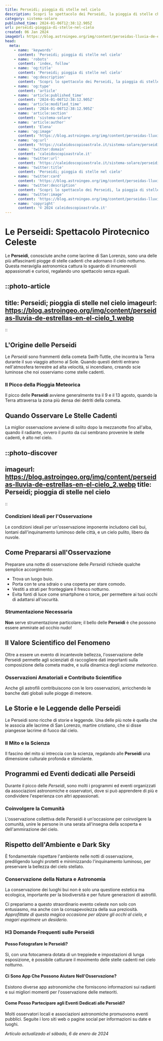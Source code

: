 ```yaml
---
title: Perseidi; pioggia di stelle nel cielo
description: Scopri lo spettacolo dei Perseidi, la pioggia di stelle che illumina il cielo italiano. Un evento astrale unico da non perdere!
category: sistema-solare
published_time: 2024-01-06T12:38:12.905Z
url: perseidi-pioggia-di-stelle-nel-cielo
created: 06 Jan 2024
imageUrl: https://blog.astroingeo.org/img/content/perseidas-lluvia-de-estrellas-en-el-cielo_1.webp
head:
  meta:
    - name: 'keywords'
      content: 'Perseidi; pioggia di stelle nel cielo'
    - name: 'robots'
      content: 'index, follow'
    - name: 'og:title'
      content: 'Perseidi; pioggia di stelle nel cielo'
    - name: 'og:description'
      content: 'Scopri lo spettacolo dei Perseidi, la pioggia di stelle che illumina il cielo italiano. Un evento astrale unico da non perdere!'
    - name: 'og:type'
      content: 'article'
    - name: 'article:published_time'
      content: '2024-01-06T12:38:12.905Z'
    - name: 'article:modified_time'
      content: '2024-01-06T12:38:12.905Z'
    - name: 'article:section'
      content: 'sistema-solare'
    - name: 'article:author'
      content: 'Elena'
    - name: 'og:image'
      content: 'https://blog.astroingeo.org/img/content/perseidas-lluvia-de-estrellas-en-el-cielo_1.webp'
    - name: 'og:url'
      content: 'https://caleidoscopioastrale.it/sistema-solare/perseidi-pioggia-di-stelle-nel-cielo'
    - name: 'twitter:domain'
      content: 'caleidoscopioastrale.it'
    - name: 'twitter:url'
      content: 'https://caleidoscopioastrale.it/sistema-solare/perseidi-pioggia-di-stelle-nel-cielo'
    - name: 'twitter:title'
      content: 'Perseidi; pioggia di stelle nel cielo'
    - name: 'twitter:card'
      content: 'https://blog.astroingeo.org/img/content/perseidas-lluvia-de-estrellas-en-el-cielo_1.webp'
    - name: 'twitter:description'
      content: 'Scopri lo spettacolo dei Perseidi, la pioggia di stelle che illumina il cielo italiano. Un evento astrale unico da non perdere!'
    - name: 'twitter:image'
      content: 'https://blog.astroingeo.org/img/content/perseidas-lluvia-de-estrellas-en-el-cielo_1.webp'
    - name: 'copyright'
      content: '© 2024 caleidoscopioastrale.it'
---
```

# Le Perseidi: Spettacolo Pirotecnico Celeste

Le **Perseidi**, conosciute anche come lacrime di San Lorenzo, sono una delle più affascinanti piogge di stelle cadenti che adornano il cielo notturno. Questa meraviglia astronomica cattura lo sguardo di innumerevoli appassionati e curiosi, regalando uno spettacolo senza eguali.

::photo-article
---
title: Perseidi; pioggia di stelle nel cielo
imageurl: https://blog.astroingeo.org/img/content/perseidas-lluvia-de-estrellas-en-el-cielo_1.webp
---
::

## L'Origine delle Perseidi

Le *Perseidi* sono frammenti della cometa Swift-Tuttle, che incontra la Terra durante il suo viaggio attorno al Sole. Quando questi detriti entrano nell'atmosfera terrestre ad alta velocità, si incendiano, creando scie luminose che noi osserviamo come stelle cadenti.

### Il Picco della Pioggia Meteorica

Il picco delle **Perseidi** avviene generalmente tra il 9 e il 13 agosto, quando la Terra attraversa la zona più densa dei detriti della cometa.

## Quando Osservare Le Stelle Cadenti

La miglior osservazione avviene di solito dopo la mezzanotte fino all'alba, quando il radiante, ovvero il punto da cui sembrano provenire le stelle cadenti, è alto nel cielo.

::photo-discover
---
imageurl: https://blog.astroingeo.org/img/content/perseidas-lluvia-de-estrellas-en-el-cielo_2.webp
title: Perseidi; pioggia di stelle nel cielo
---
::

### Condizioni Ideali per l'Osservazione

Le condizioni ideali per un'osservazione imponente includono cieli bui, lontani dall'inquinamento luminoso delle città, e un cielo pulito, libero da nuvole.

## Come Prepararsi all'Osservazione

Preparare una notte di osservazione delle *Perseidi* richiede qualche semplice accorgimento:

- Trova un luogo buio.
- Porta con te una sdraio o una coperta per stare comodo.
- Vestiti a strati per fronteggiare il fresco notturno.
- Evita fonti di luce come smartphone o torce, per permettere ai tuoi occhi di adattarsi all'oscurità.

### Strumentazione Necessaria

**Non** serve strumentazione particolare; il bello delle **Perseidi** è che possono essere ammirate ad occhio nudo!

## Il Valore Scientifico del Fenomeno

Oltre a essere un evento di incantevole bellezza, l'osservazione delle Perseidi permette agli scienziati di raccogliere dati importanti sulla composizione della cometa madre, e sulla dinamica degli *sciame meteorico*.

### Osservazioni Amatoriali e Contributo Scientifico

Anche gli astrofilì contribuiscono con le loro osservazioni, arricchendo le banche dati globali sulle piogge di meteore.

## Le Storie e le Leggende delle Perseidi

Le Perseidi sono ricche di storie e leggende. Una delle più note è quella che le associa alle lacrime di San Lorenzo, martire cristiano, che si disse piangesse lacrime di fuoco dal cielo.

### Il Mito e la Scienza

Il fascino del mito si intreccia con la scienza, regalando alle **Perseidi** una dimensione culturale profonda e stimolante.

## Programmi ed Eventi dedicati alle Perseidi

Durante il picco delle *Perseidi*, sono molti i programmi ed eventi organizzati da associazioni astronomiche e osservatori, dove si può apprendere di più e condividere l'esperienza con altri appassionati.

### Coinvolgere la Comunità

L'osservazione collettiva delle Perseidi è un'occasione per coinvolgere la comunità, unire le persone in una serata all'insegna della scoperta e dell'ammirazione del cielo.

## Rispetto dell'Ambiente e Dark Sky

È fondamentale rispettare l'ambiente nelle notti di osservazione, prediligendo luoghi protetti e minimizzando l'inquinamento luminoso, per preservare la bellezza del cielo stellato.

### Conservazione della Natura e Astronomia

La conservazione dei luoghi bui non è solo una questione estetica ma ecologica, importante per la biodiversità e per future generazioni di astrofili.

Ci prepariamo a questo straordinario evento celeste non solo con entusiasmo, ma anche con la consapevolezza della sua preziosità. *Approfittate di questa magica occasione per alzare gli occhi al cielo, e magari esprimere un desiderio.*

### H3 Domande Frequenti sulle Perseidi

#### Posso Fotografare le Perseidi?
Sì, con una fotocamera dotata di un treppiede e impostazioni di lunga esposizione, è possibile catturare il movimento delle stelle cadenti nel cielo notturno.

#### Ci Sono App Che Possono Aiutare Nell'Osservazione?
Esistono diverse app astronomiche che forniscono informazioni sui radianti e sui migliori momenti per l'osservazione delle meteoriti.

#### Come Posso Partecipare agli Eventi Dedicati alle Perseidi?
Molti osservatori locali e associazioni astronomiche promuovono eventi pubblici. Seguite i loro siti web o pagine social per informazioni su date e luoghi.

_Artículo actualizado el sábado, 6 de enero de 2024_
